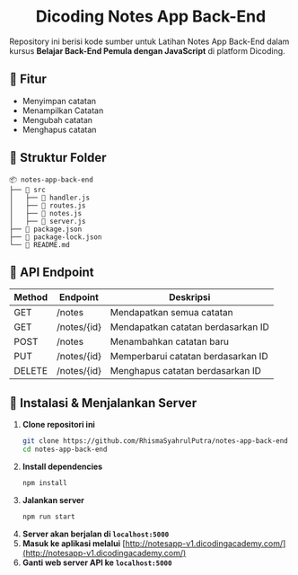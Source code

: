 <h1 align="center">Dicoding Notes App Back-End</h1>

Repository ini berisi kode sumber untuk Latihan Notes App Back-End dalam kursus **Belajar Back-End Pemula dengan JavaScript** di platform Dicoding.

## 📌 Fitur
- Menyimpan catatan
- Menampilkan Catatan
- Mengubah catatan
- Menghapus catatan

## 📂 Struktur Folder
```
📦 notes-app-back-end
├── 📁 src
│   ├── 📄 handler.js
│   ├── 📄 routes.js
│   ├── 📄 notes.js
│   ├── 📄 server.js
├── 📄 package.json
├── 📄 package-lock.json
└── 📄 README.md
```
## 📌 API Endpoint
| Method | Endpoint        | Deskripsi                  |
|--------|---------------|--------------------------|
| GET    | /notes        | Mendapatkan semua catatan |
| GET    | /notes/{id}   | Mendapatkan catatan berdasarkan ID |
| POST   | /notes        | Menambahkan catatan baru |
| PUT    | /notes/{id}   | Memperbarui catatan berdasarkan ID |
| DELETE | /notes/{id}   | Menghapus catatan berdasarkan ID |


## 🔧 Instalasi & Menjalankan Server
1. **Clone repositori ini**
   ```sh
   git clone https://github.com/RhismaSyahrulPutra/notes-app-back-end
   cd notes-app-back-end
   ```
2. **Install dependencies**
   ```sh
   npm install
   ```
3. **Jalankan server**
   ```sh
   npm run start
   ```
4. **Server akan berjalan di `localhost:5000`**
5. **Masuk ke aplikasi melalui**
   [http://notesapp-v1.dicodingacademy.com/](http://notesapp-v1.dicodingacademy.com/)
6. **Ganti web server API ke `localhost:5000`**

